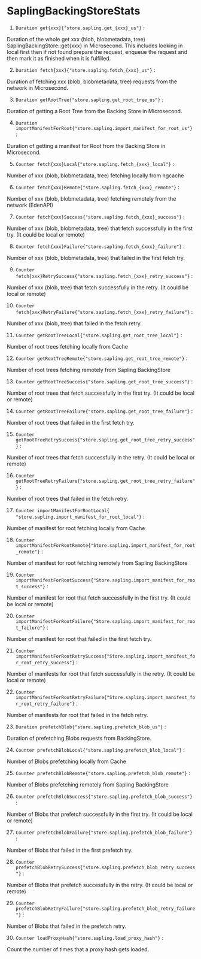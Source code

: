 SaplingBackingStoreStats
===============

1. `Duration get{xxx}{"store.sapling.get_{xxx}_us"}` :

Duration of the whole get  xxx (blob, blobmetadata, tree) SaplingBackingStore::get{xxx} in Microsecond. This includes looking in local first then if not found prepare the request, enqueue the request and then mark it as finished when it is fulfilled.


2. `Duration fetch{xxx}{"store.sapling.fetch_{xxx}_us"}` :

Duration of fetching xxx (blob, blobmetadata, tree) requests from the network in Microsecond.


3. `Duration getRootTree{"store.sapling.get_root_tree_us"}` :

Duration of getting a Root Tree from the Backing Store in Microsecond.


4. `Duration importManifestForRoot{"store.sapling.import_manifest_for_root_us"}` :

Duration of getting a manifest for Root from the Backing Store in Microsecond.


5. `Counter fetch{xxx}Local{"store.sapling.fetch_{xxx}_local"}` :

Number of xxx (blob, blobmetadata, tree) fetching locally from hgcache


6. `Counter fetch{xxx}Remote{"store.sapling.fetch_{xxx}_remote"}` :

Number of xxx (blob, blobmetadata, tree) fetching remotely from the network (EdenAPI)


7. `Counter fetch{xxx}Success{"store.sapling.fetch_{xxx}_success"}` :

Number of xxx (blob, blobmetadata, tree) that fetch successfully in the first try. (It could be local or remote)


8. `Counter fetch{xxx}Failure{"store.sapling.fetch_{xxx}_failure"}` :

Number of xxx (blob, blobmetadata, tree) that failed in the first fetch try.


9. `Counter fetch{xxx}RetrySuccess{"store.sapling.fetch_{xxx}_retry_success"}` :

Number of xxx (blob, tree) that fetch successfully in the retry. (It could be local or remote)


10. `Counter fetch{xxx}RetryFailure{"store.sapling.fetch_{xxx}_retry_failure"}` :

Number of xxx (blob, tree) that failed in the fetch retry.


11. `Counter getRootTreeLocal{"store.sapling.get_root_tree_local"}` :

Number of root trees fetching locally from Cache


12. `Counter getRootTreeRemote{"store.sapling.get_root_tree_remote"}` :

Number of root trees fetching remotely from Sapling BackingStore


13. `Counter getRootTreeSuccess{"store.sapling.get_root_tree_success"}` :

Number of root trees that fetch successfully in the first try. (It could be local or remote)


14. `Counter getRootTreeFailure{"store.sapling.get_root_tree_failure"}` :

Number of root trees that failed in the first fetch try.


15. `Counter getRootTreeRetrySuccess{"store.sapling.get_root_tree_retry_success"}` :

Number of root trees that fetch successfully in the retry. (It could be local or remote)


16.  `Counter getRootTreeRetryFailure{"store.sapling.get_root_tree_retry_failure"}` :

Number of root trees that failed in the fetch retry.


17. `Counter importManifestForRootLocal{ "store.sapling.import_manifest_for_root_local"}` :

Number of manifest for root fetching locally from Cache


18. `Counter importManifestForRootRemote{"Store.sapling.import_manifest_for_root_remote"}` :

Number of manifest for root fetching remotely from Sapling BackingStore


19. `Counter importManifestForRootSuccess{"Store.sapling.import_manifest_for_root_success"}` :

Number of manifest for root that fetch successfully in the first try. (It could be local or remote)


20.  `Counter importManifestForRootFailure{"Store.sapling.import_manifest_for_root_failure"}` :

Number of manifest for root that failed in the first fetch try.


21. `Counter importManifestForRootRetrySuccess{"Store.sapling.import_manifest_for_root_retry_success"}` :

Number of manifests for root that fetch successfully in the retry. (It could be local or remote)


22. `Counter importManifestForRootRetryFailure{"Store.sapling.import_manifest_for_root_retry_failure"}` :

Number of manifests for root that failed in the fetch retry.


23. `Duration prefetchBlob{"store.sapling.prefetch_blob_us"}` :

Duration of prefetching Blobs requests from BackingStore.


24. `Counter prefetchBlobLocal{"store.sapling.prefetch_blob_local"}` :

Number of Blobs prefetching locally from Cache


25. `Counter prefetchBlobRemote{"store.sapling.prefetch_blob_remote"}` :

Number of Blobs prefetching remotely from Sapling BackingStore


26. `Counter prefetchBlobSuccess{"store.sapling.prefetch_blob_success"}` :

Number of Blobs that prefetch successfully in the first try. (It could be local or remote)


27. `Counter prefetchBlobFailure{"store.sapling.prefetch_blob_failure"}` :

Number of Blobs that failed in the first prefetch try.


28. `Counter prefetchBlobRetrySuccess{"store.sapling.prefetch_blob_retry_success"}` :

Number of Blobs that prefetch successfully in the retry. (It could be local or remote)


29. `Counter prefetchBlobRetryFailure{"store.sapling.prefetch_blob_retry_failure"}` :

Number of Blobs that failed in the prefetch retry.


30. `Counter loadProxyHash{"store.sapling.load_proxy_hash"}` :

Count the number of times that a proxy hash gets loaded.
